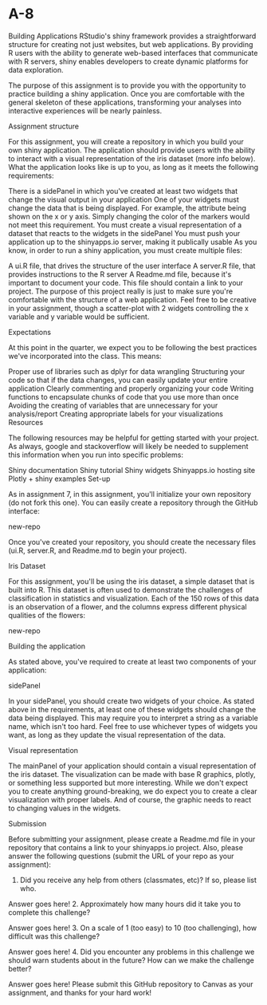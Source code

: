 # A-8
Building Applications
RStudio's shiny framework provides a straightforward structure for creating not just websites, but web applications. By providing R users with the ability to generate web-based interfaces that communicate with R servers, shiny enables developers to create dynamic platforms for data exploration.

The purpose of this assignment is to provide you with the opportunity to practice building a shiny application. Once you are comfortable with the general skeleton of these applications, transforming your analyses into interactive experiences will be nearly painless.

Assignment structure

For this assignment, you will create a repository in which you build your own shiny application. The application should provide users with the ability to interact with a visual representation of the iris dataset (more info below). What the application looks like is up to you, as long as it meets the following requirements:

There is a sidePanel in which you've created at least two widgets that change the visual output in your application
One of your widgets must change the data that is being displayed. For example, the attribute being shown on the x or y axis. Simply changing the color of the markers would not meet this requirement.
You must create a visual representation of a dataset that reacts to the widgets in the sidePanel
You must push your application up to the shinyapps.io server, making it publically usable
As you know, in order to run a shiny application, you must create multiple files:

A ui.R file, that drives the structure of the user interface
A server.R file, that provides instructions to the R server
A Readme.md file, because it's important to document your code. This file should contain a link to your project.
The purpose of this project really is just to make sure you're comfortable with the structure of a web application. Feel free to be creative in your assignment, though a scatter-plot with 2 widgets controlling the x variable and y variable would be sufficient.

Expectations

At this point in the quarter, we expect you to be following the best practices we've incorporated into the class. This means:

Proper use of libraries such as dplyr for data wrangling
Structuring your code so that if the data changes, you can easily update your entire application
Clearly commenting and properly organizing your code
Writing functions to encapsulate chunks of code that you use more than once
Avoiding the creating of variables that are unnecessary for your analysis/report
Creating appropriate labels for your visualizations
Resources

The following resources may be helpful for getting started with your project. As always, google and stackoverflow will likely be needed to supplement this information when you run into specific problems:

Shiny documentation
Shiny tutorial
Shiny widgets
Shinyapps.io hosting site
Plotly + shiny examples
Set-up

As in assignment 7, in this assignment, you'll initialize your own repository (do not fork this one). You can easily create a repository through the GitHub interface:

new-repo

Once you've created your repository, you should create the necessary files (ui.R, server.R, and Readme.md to begin your project).

Iris Dataset

For this assignment, you'll be using the iris dataset, a simple dataset that is built into R. This dataset is often used to demonstrate the challenges of classification in statistics and visualization. Each of the 150 rows of this data is an observation of a flower, and the columns express different physical qualities of the flowers:

new-repo

Building the application

As stated above, you've required to create at least two components of your application:

sidePanel

In your sidePanel, you should create two widgets of your choice. As stated above in the requirements, at least one of these widgets should change the data being displayed. This may require you to interpret a string as a variable name, which isn't too hard. Feel free to use whichever types of widgets you want, as long as they update the visual representation of the data.

Visual representation

The mainPanel of your application should contain a visual representation of the iris dataset. The visualization can be made with base R graphics, plotly, or something less supported but more interesting. While we don't expect you to create anything ground-breaking, we do expect you to create a clear visualization with proper labels. And of course, the graphic needs to react to changing values in the widgets.

Submission

Before submitting your assignment, please create a Readme.md file in your repository that contains a link to your shinyapps.io project. Also, please answer the following questions (submit the URL of your repo as your assignment):

1. Did you receive any help from others (classmates, etc)? If so, please list who.

Answer goes here!
2. Approximately how many hours did it take you to complete this challenge?

Answer goes here!
3. On a scale of 1 (too easy) to 10 (too challenging), how difficult was this challenge?

Answer goes here!
4. Did you encounter any problems in this challenge we should warn students about in the future? How can we make the challenge better?

Answer goes here!
Please submit this GitHub repository to Canvas as your assignment, and thanks for your hard work!
